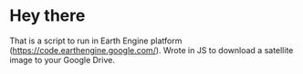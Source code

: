# Hey there

That is a script to run in Earth Engine platform (https://code.earthengine.google.com/).
Wrote in JS to download a satellite image to your Google Drive.

